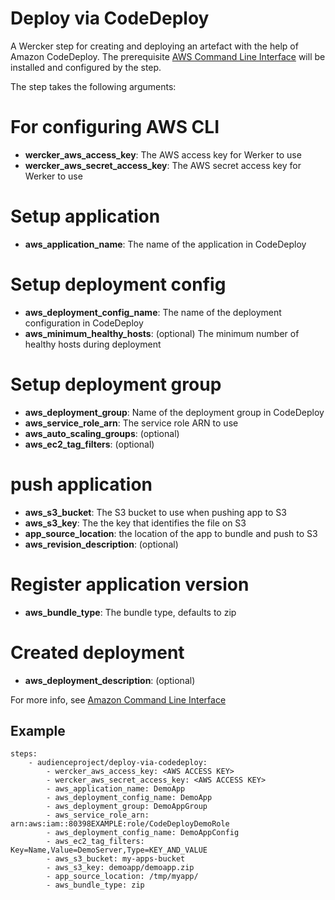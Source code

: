 # Deploy via CodeDeploy

A Wercker step for creating and deploying an artefact with the help of Amazon CodeDeploy.
The prerequisite [AWS Command Line Interface](https://aws.amazon.com/cli/) will be installed and configured by the step. 

The step takes the following arguments:
# For configuring AWS CLI
* **wercker_aws_access_key**: The AWS access key for Werker to use
* **wercker_aws_secret_access_key**: The AWS secret access key for Werker to use
# Setup application
* **aws_application_name**: The name of the application in CodeDeploy
# Setup deployment config
* **aws_deployment_config_name**: The name of the deployment configuration in CodeDeploy
* **aws_minimum_healthy_hosts**: (optional) The minimum number of healthy hosts during deployment
# Setup deployment group
* **aws_deployment_group**: Name of the deployment group in CodeDeploy
* **aws_service_role_arn**: The service role ARN to use
* **aws_auto_scaling_groups**: (optional)  
* **aws_ec2_tag_filters**: (optional)
# push application
* **aws_s3_bucket**: The S3 bucket to use when pushing app to S3
* **aws_s3_key**: The the key that identifies the file on S3 
* **app_source_location**: the location of the app to bundle and push to S3
* **aws_revision_description**: (optional) 
# Register application version    
* **aws_bundle_type**: The bundle type, defaults to zip
# Created deployment
* **aws_deployment_description**: (optional)

For more info, see [Amazon Command Line Interface](http://docs.aws.amazon.com/cli/latest/reference/deploy)

## Example

```
steps:
    - audienceproject/deploy-via-codedeploy:
        - wercker_aws_access_key: <AWS ACCESS KEY>
        - wercker_aws_secret_access_key: <AWS ACCESS KEY>
        - aws_application_name: DemoApp
        - aws_deployment_config_name: DemoApp
        - aws_deployment_group: DemoAppGroup
        - aws_service_role_arn: arn:aws:iam::80398EXAMPLE:role/CodeDeployDemoRole
        - aws_deployment_config_name: DemoAppConfig                         
        - aws_ec2_tag_filters: Key=Name,Value=DemoServer,Type=KEY_AND_VALUE 
        - aws_s3_bucket: my-apps-bucket
        - aws_s3_key: demoapp/demoapp.zip
        - app_source_location: /tmp/myapp/
        - aws_bundle_type: zip
```
